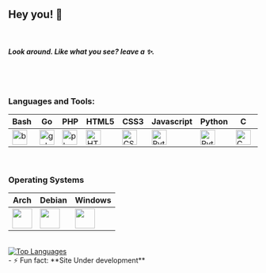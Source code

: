 ## Hey you! 👋

<!--
**xd3bu9/xd3bu9** is a ✨ _special_ ✨ repository because its `README.md` (this file) appears on your GitHub profile.

Here are some ideas to get you started:

- 🔭 I’m currently working on ...
- 🌱 I’m currently learning ...
- 👯 I’m looking to collaborate on ...
- 🤔 I’m looking for help with ...
- 💬 Ask me about ...
- 📫 How to reach me: ...
- 😄 Pronouns: ...
- ⚡ Fun fact: ...
-->
<br/>

##### Look around. Like what you see? leave a ✨.

<br />
<br />

### Languages and Tools:
|Bash|Go|PHP|HTML5|CSS3|Javascript|Python|C|Git|
|----------|----------|----------|----------|----------|----------|----------|----------|----------|
|<img src="https://cdn.jsdelivr.net/gh/devicons/devicon/icons/bash/bash-plain.svg" alt="bash" width="30" height="30" />|<img src="https://cdn.jsdelivr.net/gh/devicons/devicon/icons/go/go-original.svg" alt="golang" width="30" height="30"/>|<img src="https://cdn.jsdelivr.net/gh/devicons/devicon/icons/php/php-original.svg" alt="php" width="30" height="30"/>|<img align="left" alt="HTML5" width="30" height="30" src="https://cdn.jsdelivr.net/gh/devicons/devicon/icons/html5/html5-original.svg" />|<img  alt="CSS3" width="30" height="30" src="https://cdn.jsdelivr.net/gh/devicons/devicon/icons/css3/css3-original.svg" />|<img  alt="Python" width="30" height="30" src="https://cdn.jsdelivr.net/gh/devicons/devicon/icons/javascript/javascript-original.svg"/>|<img alt="Python" width="30" height="30" src="https://cdn.jsdelivr.net/gh/devicons/devicon/icons/python/python-original.svg"/>|<img alt="C" width="30" height="30" src="https://cdn.jsdelivr.net/gh/devicons/devicon/icons/c/c-original.svg"/>|<img  alt="git" width="30" height="30" src="https://www.vectorlogo.zone/logos/git-scm/git-scm-icon.svg"/>
<br />

### Operating Systems
|Arch|Debian|Windows|
|----------|----------|----------|
|<img src="https://cdn.jsdelivr.net/gh/devicons/devicon@latest/icons/archlinux/archlinux-original.svg" width="40" height="40" />|<img src="https://cdn.jsdelivr.net/gh/devicons/devicon@latest/icons/debian/debian-original.svg" width="40" height="40" />|<img src="https://cdn.jsdelivr.net/gh/devicons/devicon@latest/icons/windows8/windows8-original.svg" width="40" height="40" />|
<br>
<a href="https://github.com/xd3bu9" align="left"><img src="https://github-readme-stats.vercel.app/api/top-langs/?username=xd3bu9&langs_count=10&title_color=ffffff&text_color=ffffff&icon_color=0891b2&bg_color=212830&hide_border=true&locale=en&custom_title=Language%20%Stats" alt="Top Languages" /></a>
<br />
- ⚡ Fun fact: **Site Under development**
